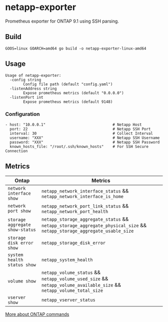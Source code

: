 # netapp-exporter

Prometheus exporter for ONTAP 9.1 using SSH parsing.

## Build

```
GOOS=linux GOARCH=amd64 go build -o netapp-exporter-linux-amd64
```

## Usage

```
Usage of netapp-exporter:
  -config string
        Config file path (default "config.yaml")
  -listenAddress string
        Expose prometheus metrics (default "0.0.0.0")
  -listenPort int
        Expose prometheus metrics (default 9148)
```

### Configuration

```
- host: "10.0.0.1"                              # Netapp Host
  port: 22                                      # Netapp SSH Port
  interval: 30                                  # Collect Interval
  username: "XXX"                               # Netapp SSH Username
  password: "XXX"                               # Netapp SSH Password
  known_hosts_file: "/root/.ssh/known_hosts"    # For SSH Secure Connection
```

## Metrics

Ontap | Metrics
--- | ---
`network interface show` | `netapp_network_interface_status` && `netapp_network_interface_is_home`
`network port show` | `netapp_network_port_link_status` && `netapp_network_port_health`
`storage aggregate show-status` | `netapp_storage_aggregate_status` && `netapp_storage_aggregate_physical_size` && `netapp_storage_aggregate_usable_size`
`storage disk error show` | `netapp_storage_disk_error`
`system health status show` | `netapp_system_health`
`volume show` | `netapp_volume_status` && `netapp_volume_used_size` && `netapp_volume_available_size` && `netapp_volume_total_size`
`vserver show` | `netapp_vserver_status`

[More about ONTAP commands](https://docs.netapp.com/ontap-9/topic/com.netapp.doc.dot-cm-cmpr-910/home.html)
